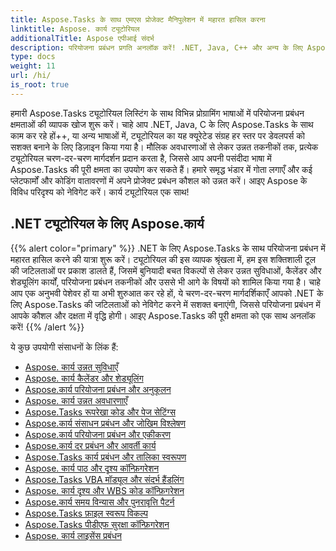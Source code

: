 ```yaml
---
title: Aspose.Tasks के साथ एमएस प्रोजेक्ट मैनिपुलेशन में महारत हासिल करना
linktitle: Aspose. कार्य ट्यूटोरियल
additionalTitle: Aspose एपीआई संदर्भ
description: परियोजना प्रबंधन प्रगति अनलॉक करें! .NET, Java, C++ और अन्य के लिए Aspose.Tasks ट्यूटोरियल देखें। अनेक भाषाओं में अपने कौशल को सहजता से बढ़ाएं।
type: docs
weight: 11
url: /hi/
is_root: true
---
```


हमारी Aspose.Tasks ट्यूटोरियल लिस्टिंग के साथ विभिन्न प्रोग्रामिंग भाषाओं में परियोजना प्रबंधन क्षमताओं की व्यापक खोज शुरू करें। चाहे आप .NET, Java, C के लिए Aspose.Tasks के साथ काम कर रहे हों++, या अन्य भाषाओं में, ट्यूटोरियल का यह क्यूरेटेड संग्रह हर स्तर पर डेवलपर्स को सशक्त बनाने के लिए डिज़ाइन किया गया है। मौलिक अवधारणाओं से लेकर उन्नत तकनीकों तक, प्रत्येक ट्यूटोरियल चरण-दर-चरण मार्गदर्शन प्रदान करता है, जिससे आप अपनी पसंदीदा भाषा में Aspose.Tasks की पूरी क्षमता का उपयोग कर सकते हैं। हमारे समृद्ध भंडार में गोता लगाएँ और कई प्लेटफार्मों और कोडिंग वातावरणों में अपने प्रोजेक्ट प्रबंधन कौशल को उन्नत करें। आइए Aspose के विविध परिदृश्य को नेविगेट करें। कार्य ट्यूटोरियल एक साथ!

## .NET ट्यूटोरियल के लिए Aspose.कार्य
{{% alert color="primary" %}}
.NET के लिए Aspose.Tasks के साथ परियोजना प्रबंधन में महारत हासिल करने की यात्रा शुरू करें। ट्यूटोरियल की इस व्यापक श्रृंखला में, हम इस शक्तिशाली टूल की जटिलताओं पर प्रकाश डालते हैं, जिसमें बुनियादी बचत विकल्पों से लेकर उन्नत सुविधाओं, कैलेंडर और शेड्यूलिंग कार्यों, परियोजना प्रबंधन तकनीकों और उससे भी आगे के विषयों को शामिल किया गया है। चाहे आप एक अनुभवी पेशेवर हों या अभी शुरुआत कर रहे हों, ये चरण-दर-चरण मार्गदर्शिकाएँ आपको .NET के लिए Aspose.Tasks की जटिलताओं को नेविगेट करने में सशक्त बनाएंगी, जिससे परियोजना प्रबंधन में आपके कौशल और दक्षता में वृद्धि होगी। आइए Aspose.Tasks की पूरी क्षमता को एक साथ अनलॉक करें!
{{% /alert %}}

ये कुछ उपयोगी संसाधनों के लिंक हैं:
 
- [Aspose. कार्य उन्नत सुविधाएँ](./net/advanced-features/)
- [Aspose. कार्य कैलेंडर और शेड्यूलिंग](./net/calendar-scheduling/)
- [Aspose.कार्य परियोजना प्रबंधन और अनुकूलन](./net/tasks-project-management/)
- [Aspose. कार्य उन्नत अवधारणाएँ](./net/advanced-concepts/)
- [Aspose.Tasks रूपरेखा कोड और पेज सेटिंग्स](./net/outline-code-page-settings/)
- [Aspose.कार्य संसाधन प्रबंधन और जोखिम विश्लेषण](./net/resource-risk-analysis/)
- [Aspose.कार्य परियोजना प्रबंधन और एकीकरण](./net/project-management-integration/)
- [Aspose.कार्य दर प्रबंधन और आवर्ती कार्य](./net/rate-recurring-tasks/)
- [Aspose.Tasks कार्य प्रबंधन और तालिका स्वरूपण](./net/task-table-management/)
- [Aspose. कार्य पाठ और दृश्य कॉन्फ़िगरेशन](./net/text-view-configuration/)
- [Aspose.Tasks VBA मॉड्यूल और संदर्भ हैंडलिंग](./net/vba-module-reference/)
- [Aspose. कार्य दृश्य और WBS कोड कॉन्फ़िगरेशन](./net/view-wbs-code-configuration/)
- [Aspose.कार्य समय विन्यास और पुनरावृत्ति पैटर्न](./net/time-recurrence-configuration/)
- [Aspose.Tasks फ़ाइल स्वरूप विकल्प](./net/file-format-options/)
- [Aspose.Tasks पीडीएफ सुरक्षा कॉन्फ़िगरेशन](./net/pdf-security-configuration/)
- [Aspose. कार्य लाइसेंस प्रबंधन](./net/license-management/)
